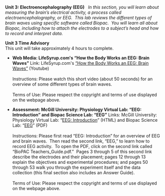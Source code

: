 **Unit 3: Electroencephalography (EEG)** <span id="3"></span> 
*In this section, you will learn about measuring the brain’s electrical
activity, a process called electroencephalography, or EEG.  This lab
reviews the different types of brain waves using specific software
called Biopac.  You will learn all about Biopac, including how to attach
the electrodes to a subject’s head and how to record and interpret
data.*

**Unit 3 Time Advisory**  
This unit will take approximately 4 hours to complete.

-   **Web Media: LifeSyrup.com's “How the Body Works an EEG: Brain
    Waves”**
    Link: LifeSyrup.com's
    [“](http://www.youtube.com/watch?v=M9XVm-ks1ME)[How the Body Works
    an EEG: Brain
    Waves](http://www.lifesyrup.com/watch_video.php?v=33db9c94fe64f58)[”](http://www.youtube.com/watch?v=M9XVm-ks1ME)
    (Youtube)  
        
     Instructions: Please watch this short video (about 50 seconds) for
    an overview of some different types of brain waves.   
        
     Terms of Use: Please respect the copyright and terms of use
    displayed on the webpage above.

-   **Assessment: McGill University: Physiology Virtual Lab: “EEG:
    Introduction” and Biopac Science Lab: “EEG”**
    Links: McGill University: Physiology Virtual Lab: “[EEG:
    Introduction](http://www.medicine.mcgill.ca/physio/vlab/biomed_signals/EEG_n.htm)”
    (HTML) and Biopac Science Lab:
    “[EEG](https://wiki.brown.edu/confluence/dosearchsite.action?queryString=Biopac)”
    (PDF)  
        
     Instructions: Please first read “EEG: Introduction” for an overview
    of EEG and brain waves.  Then read the second link, “EEG,” to learn
    how to record EEG activity.  To open the PDF, click on the second
    link called “BioPAC Teachers\_Guide.pdf.”  Pages 3 through 5 of this
    second link describe the electrodes and their placement; pages 12
    through 13 explain the objectives and experimental procedures; and
    pages 50 through 53 walk you through the experiment itself and the
    data collection (this final section also includes an Answer
    Guide).   
        
     Terms of Use: Please respect the copyright and terms of use
    displayed on the webpage above.


